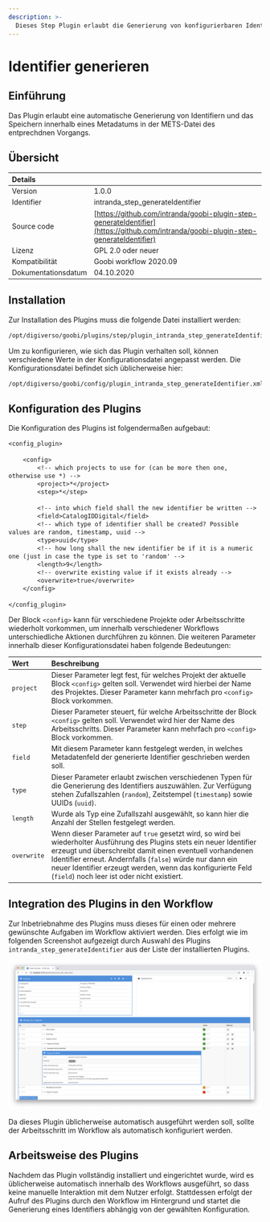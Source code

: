 ```yaml
---
description: >-
  Dieses Step Plugin erlaubt die Generierung von konfigurierbaren Identifiern und das Speichern innerhalb eines Metadatums in der METS-Datei.
---
```


# Identifier generieren

## Einführung

Das Plugin erlaubt eine automatische Generierung von Identifiern und das Speichern innerhalb eines Metadatums in der METS-Datei des entprechdnen Vorgangs.

## Übersicht

| Details |  |
| :--- | :--- |
| Version | 1.0.0 |
| Identifier | intranda\_step\_generateIdentifier |
| Source code | [https://github.com/intranda/goobi-plugin-step-generateIdentifier](https://github.com/intranda/goobi-plugin-step-generateIdentifier) |
| Lizenz | GPL 2.0 oder neuer |
| Kompatibilität | Goobi workflow 2020.09 |
| Dokumentationsdatum | 04.10.2020 |

## Installation

Zur Installation des Plugins muss die folgende Datei installiert werden:

```bash
/opt/digiverso/goobi/plugins/step/plugin_intranda_step_generateIdentifier.jar
```

Um zu konfigurieren, wie sich das Plugin verhalten soll, können verschiedene Werte in der Konfigurationsdatei angepasst werden. Die Konfigurationsdatei befindet sich üblicherweise hier:

```bash
/opt/digiverso/goobi/config/plugin_intranda_step_generateIdentifier.xml
```

## Konfiguration des Plugins

Die Konfiguration des Plugins ist folgendermaßen aufgebaut:

```markup
<config_plugin>

    <config>
        <!-- which projects to use for (can be more then one, otherwise use *) -->
        <project>*</project>
        <step>*</step>

        <!-- into which field shall the new identifier be written -->
        <field>CatalogIDDigital</field>
        <!-- which type of identifier shall be created? Possible values are random, timestamp, uuid -->
        <type>uuid</type>
        <!-- how long shall the new identifier be if it is a numeric one (just in case the type is set to 'random' -->
        <length>9</length>
        <!-- overwrite existing value if it exists already -->
        <overwrite>true</overwrite>
    </config>

</config_plugin>
```

Der Block `<config>` kann für verschiedene Projekte oder Arbeitsschritte wiederholt vorkommen, um innerhalb verschiedener Workflows unterschiedliche Aktionen durchführen zu können. Die weiteren Parameter innerhalb dieser Konfigurationsdatei haben folgende Bedeutungen:

| Wert | Beschreibung |
| :--- | :--- |
| `project` | Dieser Parameter legt fest, für welches Projekt der aktuelle Block `<config>` gelten soll. Verwendet wird hierbei der Name des Projektes. Dieser Parameter kann mehrfach pro `<config>` Block vorkommen. |
| `step` | Dieser Parameter steuert, für welche Arbeitsschritte der Block `<config>` gelten soll. Verwendet wird hier der Name des Arbeitsschritts. Dieser Parameter kann mehrfach pro `<config>` Block vorkommen. |
| `field` | Mit diesem Parameter kann festgelegt werden, in welches Metadatenfeld der generierte Identifier geschrieben werden soll. |
| `type` | Dieser Parameter erlaubt zwischen verschiedenen Typen für die Generierung des Identifiers auszuwählen. Zur Verfügung stehen Zufallszahlen (`random`), Zeitstempel (`timestamp`) sowie UUIDs (`uuid`). |
| `length` | Wurde als Typ eine Zufallszahl ausgewählt, so kann hier die Anzahl der Stellen festgelegt werden. |
| `overwrite` | Wenn dieser Parameter auf `true` gesetzt wird, so wird bei wiederholter Ausführung des Plugins stets ein neuer Identifier erzeugt und überschreibt damit einen eventuell vorhandenen Identifier erneut. Andernfalls (`false`) würde nur dann ein neuer Identifier erzeugt werden, wenn das konfigurierte Feld (`field`) noch leer ist oder nicht existiert. |

## Integration des Plugins in den Workflow

Zur Inbetriebnahme des Plugins muss dieses für einen oder mehrere gewünschte Aufgaben im Workflow aktiviert werden. Dies erfolgt wie im folgenden Screenshot aufgezeigt durch Auswahl des Plugins `intranda_step_generateIdentifier` aus der Liste der installierten Plugins.

![Zuweisung des Plugins zu einer bestimmten Aufgabe](../.gitbook/assets/intranda_step_generateIdentifier_de.png)

Da dieses Plugin üblicherweise automatisch ausgeführt werden soll, sollte der Arbeitsschritt im Workflow als automatisch konfiguriert werden.

## Arbeitsweise des Plugins

Nachdem das Plugin vollständig installiert und eingerichtet wurde, wird es üblicherweise automatisch innerhalb des Workflows ausgeführt, so dass keine manuelle Interaktion mit dem Nutzer erfolgt. Stattdessen erfolgt der Aufruf des Plugins durch den Workflow im Hintergrund und startet die Generierung eines Identifiers abhängig von der gewählten Konfiguration.
